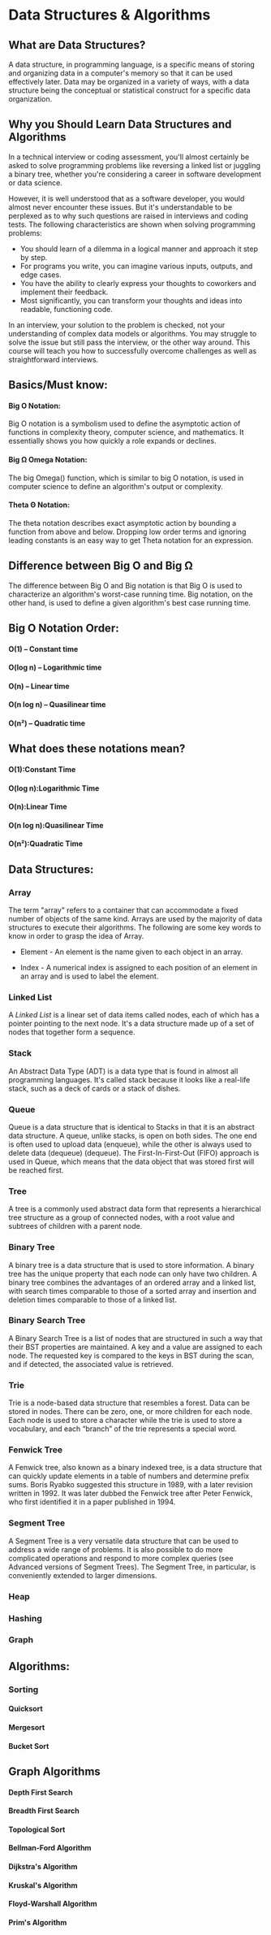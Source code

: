 # Data Structures & Algorithms

## What are Data Structures?
A data structure, in programming language, is a specific means of storing and organizing data in a computer's memory so that it can be used effectively later. Data may be organized in a variety of ways, with a data structure being the conceptual or statistical construct for a specific data organization.

## Why you Should Learn Data Structures and Algorithms
In a technical interview or coding assessment, you'll almost certainly be asked to solve programming problems like reversing a linked list or juggling a binary tree, whether you're considering a career in software development or data science.

However, it is well understood that as a software developer, you would almost never encounter these issues. But it's understandable to be perplexed as to why such questions are raised in interviews and coding tests. The following characteristics are shown when solving programming problems:

* You should learn of a dilemma in a logical manner and approach it step by step.
* For programs you write, you can imagine various inputs, outputs, and edge cases.
* You have the ability to clearly express your thoughts to coworkers and implement their feedback.
* Most significantly, you can transform your thoughts and ideas into readable, functioning code.

In an interview, your solution to the problem is checked, not your understanding of complex data models or algorithms. You may struggle to solve the issue but still pass the interview, or the other way around. This course will teach you how to successfully overcome challenges as well as straightforward interviews.

## Basics/Must know:

#### Big O Notation: 
Big O notation is a symbolism used to define the asymptotic action of functions in complexity theory, computer science, and mathematics. It essentially shows you how quickly a role expands or declines.

#### Big Ω Omega Notation:
The big Omega() function, which is similar to big O notation, is used in computer science to define an algorithm's output or complexity.

#### Theta Θ Notation:
The theta notation describes exact asymptotic action by bounding a function from above and below. Dropping low order terms and ignoring leading constants is an easy way to get Theta notation for an expression.


## Difference between Big O and Big Ω
The difference between Big O and Big notation is that Big O is used to characterize an algorithm's worst-case running time. Big notation, on the other hand, is used to define a given algorithm's best case running time.

## Big O Notation Order:
#### O(1) – Constant time
#### O(log n) – Logarithmic time
#### O(n) – Linear time
#### O(n log n) – Quasilinear time
#### O(n²) – Quadratic time

## What does these notations mean?

#### O(1):Constant Time

#### O(log n):Logarithmic Time

#### O(n):Linear Time

#### O(n log n):Quasilinear Time

#### O(n²):Quadratic Time

## Data Structures:

### Array
The term "array" refers to a container that can accommodate a fixed number of objects of the same kind. Arrays are used by the majority of data structures to execute their algorithms. The following are some key words to know in order to grasp the idea of Array.

* Element - An element is the name given to each object in an array. 

* Index - A numerical index is assigned to each position of an element in an array and is used to label the element.

### Linked List
A *Linked List* is a linear set of data items called nodes, each of which has a pointer pointing to the next node. It's a data structure made up of a set of nodes that together form a sequence.

### Stack
An Abstract Data Type (ADT) is a data type that is found in almost all programming languages. It's called stack because it looks like a real-life stack, such as a deck of cards or a stack of dishes.

### Queue
Queue is a data structure that is identical to Stacks in that it is an abstract data structure. A queue, unlike stacks, is open on both sides. The one end is often used to upload data (enqueue), while the other is always used to delete data (dequeue) (dequeue). The First-In-First-Out (FIFO) approach is used in Queue, which means that the data object that was stored first will be reached first.

### Tree
A tree is a commonly used abstract data form that represents a hierarchical tree structure as a group of connected nodes, with a root value and subtrees of children with a parent node.

### Binary Tree
A binary tree is a data structure that is used to store information. A binary tree has the unique property that each node can only have two children. A binary tree combines the advantages of an ordered array and a linked list, with search times comparable to those of a sorted array and insertion and deletion times comparable to those of a linked list.

### Binary Search Tree
A Binary Search Tree is a list of nodes that are structured in such a way that their BST properties are maintained. A key and a value are assigned to each node. The requested key is compared to the keys in BST during the scan, and if detected, the associated value is retrieved.

### Trie
Trie is a node-based data structure that resembles a forest. Data can be stored in nodes. There can be zero, one, or more children for each node. Each node is used to store a character while the trie is used to store a vocabulary, and each “branch” of the trie represents a special word.

### Fenwick Tree
A Fenwick tree, also known as a binary indexed tree, is a data structure that can quickly update elements in a table of numbers and determine prefix sums. 
Boris Ryabko suggested this structure in 1989, with a later revision written in 1992. 
It was later dubbed the Fenwick tree after Peter Fenwick, who first identified it in a paper published in 1994.

### Segment Tree
A Segment Tree is a very versatile data structure that can be used to address a wide range of problems. It is also possible to do more complicated operations and respond to more complex queries (see Advanced versions of Segment Trees). The Segment Tree, in particular, is conveniently extended to larger dimensions.

### Heap

### Hashing

### Graph

## Algorithms:

### Sorting

#### Quicksort

#### Mergesort

#### Bucket Sort

## Graph Algorithms

#### Depth First Search

#### Breadth First Search

#### Topological Sort

#### Bellman-Ford Algorithm

#### Dijkstra's Algorithm

#### Kruskal's Algorithm

#### Floyd-Warshall Algorithm

#### Prim's Algorithm

